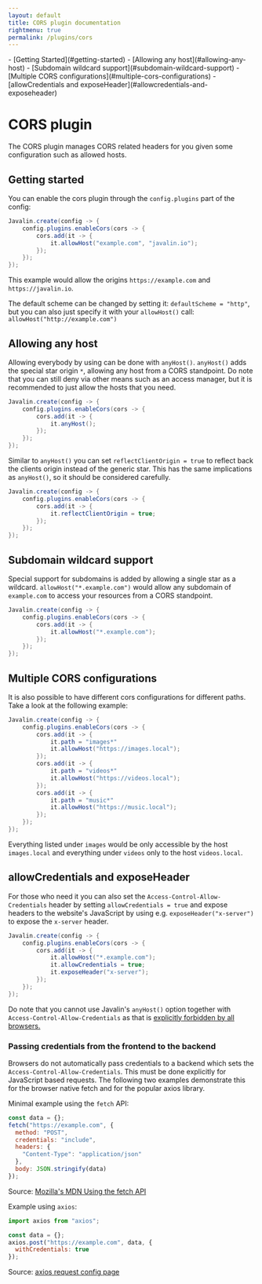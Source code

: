 ```yaml
---
layout: default
title: CORS plugin documentation
rightmenu: true
permalink: /plugins/cors
---
```


<div id="spy-nav" class="right-menu" markdown="1">
- [Getting Started](#getting-started)
- [Allowing any host](#allowing-any-host)
- [Subdomain wildcard support](#subdomain-wildcard-support)
- [Multiple CORS configurations](#multiple-cors-configurations)
- [allowCredentials and exposeHeader](#allowcredentials-and-exposeheader)
</div>

<h1 class="no-margin-top">CORS plugin</h1>

The CORS plugin manages CORS related headers for you given some configuration such as allowed hosts.

## Getting started

You can enable the cors plugin through the `config.plugins` part of the config:

```java
Javalin.create(config -> {
    config.plugins.enableCors(cors -> {
        cors.add(it -> {
            it.allowHost("example.com", "javalin.io");
        });
    });
});
```

This example would allow the origins `https://example.com` and `https://javalin.io`.

The default scheme can be changed by setting it: `defaultScheme = "http"`, but you can also just specify it with your
`allowHost()` call: `allowHost("http://example.com")`

## Allowing any host

Allowing everybody by using can be done with `anyHost()`.
`anyHost()` adds the special star origin `*`, allowing any host from a CORS standpoint. Do note that you can still
deny via other means such as an access manager, but it is recommended to just allow the hosts that you need.

```java
Javalin.create(config -> {
    config.plugins.enableCors(cors -> {
        cors.add(it -> {
            it.anyHost();
        });
    });
});
```

Similar to `anyHost()` you can set `reflectClientOrigin = true` to reflect back the clients origin instead of the generic
star. This has the same implications as `anyHost()`, so it should be considered carefully.

```java
Javalin.create(config -> {
    config.plugins.enableCors(cors -> {
        cors.add(it -> {
            it.reflectClientOrigin = true;
        });
    });
});
```

## Subdomain wildcard support

Special support for subdomains is added by allowing a single star as a wildcard.
`allowHost("*.example.com")` would allow any subdomain of `example.com` to access your resources from a CORS standpoint.

```java
Javalin.create(config -> {
    config.plugins.enableCors(cors -> {
        cors.add(it -> {
            it.allowHost("*.example.com");
        });
    });
});
```

## Multiple CORS configurations

It is also possible to have different cors configurations for different paths.
Take a look at the following example:

```java
Javalin.create(config -> {
    config.plugins.enableCors(cors -> {
        cors.add(it -> {
            it.path = "images*"
            it.allowHost("https://images.local");
        });
        cors.add(it -> {
            it.path = "videos*"
            it.allowHost("https://videos.local");
        });
        cors.add(it -> {
            it.path = "music*"
            it.allowHost("https://music.local");
        });
    });
});
```

Everything listed under `images` would be only accessible by the host `images.local` and everything under `videos`
only to the host `videos.local`.

## allowCredentials and exposeHeader

For those who need it you can also set the `Access-Control-Allow-Credentials` header by setting `allowCredentials = true`
and expose headers to the website's JavaScript by using e.g. `exposeHeader("x-server")` to expose the `x-server` header.

```java
Javalin.create(config -> {
    config.plugins.enableCors(cors -> {
        cors.add(it -> {
            it.allowHost("*.example.com");
            it.allowCredentials = true;
            it.exposeHeader("x-server");
        });
    });
});
```

Do note that you cannot use Javalin's `anyHost()` option together with `Access-Control-Allow-Credentials` as that is 
[explicitly forbidden by all browsers.](https://developer.mozilla.org/en-US/docs/Web/API/Fetch_API/Using_Fetch#sect2)

### Passing credentials from the frontend to the backend

Browsers do not automatically pass credentials to a backend which sets the `Access-Control-Allow-Credentials`.
This must be done explicitly for JavaScript based requests. The following two examples demonstrate this for the browser
native fetch and for the popular axios library.

Minimal example using the `fetch` API:

```javascript
const data = {};
fetch("https://example.com", {
  method: "POST",
  credentials: "include",
  headers: {
    "Content-Type": "application/json"
  },
  body: JSON.stringify(data)
});
```

Source: [Mozilla's MDN Using the fetch API](https://developer.mozilla.org/en-US/docs/Web/API/Fetch_API/Using_Fetch#sending_a_request_with_credentials_included)

Example using `axios`:

```javascript
import axios from "axios";

const data = {};
axios.post("https://example.com", data, {
  withCredentials: true
});
```

Source: [axios request config page](https://axios-http.com/docs/req_config)